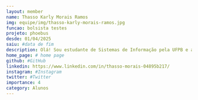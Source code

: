 ```yaml
---
layout: member
name: Thasso Karly Morais Ramos
img: equipe/img/thasso-karly-morais-ramos.jpg
funcao: bolsista testes
projeto: phoebus
desde: 01/04/2025
saiu: #data de fim
description: Olá! Sou estudante de Sistemas de Informação pela UFPB e atualmente integro o projeto AYTY, onde atuo em parceria com a empresa Phoebus, colaborando com os testes de software do projeto PayStore. Tenho domínio em tecnologias back-end, especialmente com Spring Boot, e experiência em testes automatizados utilizando ferramentas como Playwright e Postman.
home_page: # home page
github: #GitHub
linkedin: https://www.linkedin.com/in/thasso-morais-04895b217/
instagram: #Instagram
twitter: #Twitter
importance: 4
category: Alunos
---
```

